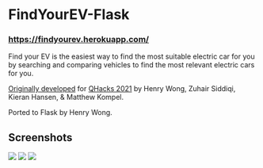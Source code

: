 # FindYourEV-Flask

### https://findyourev.herokuapp.com/

Find your EV is the easiest way to find the most suitable electric car for you by searching and comparing vehicles to find the most relevant electric cars for you.

[Originally developed](https://github.com/henryinqz/FindYourEV) for [QHacks 2021](https://devpost.com/software/find-your-ev) by Henry Wong, Zuhair Siddiqi, Kieran Hansen, & Matthew Kompel. 

Ported to Flask by Henry Wong.

## Screenshots
<img src=https://i.imgur.com/PY5RVhY.png>
<img src=https://i.imgur.com/A5AqUVW.png>
<img src=https://i.imgur.com/4Vgn9fh.png>
